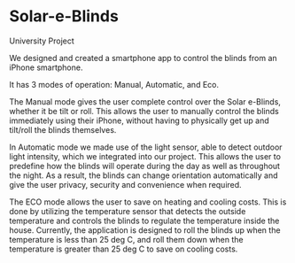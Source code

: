 # Solar-e-Blinds
University Project

We designed and created a smartphone app to control the blinds from an iPhone smartphone.

It has 3 modes of operation: Manual, Automatic, and Eco.

The Manual mode gives the user complete control over the Solar e-Blinds, whether it be tilt or roll. This allows the user to manually control the blinds immediately using their iPhone, without having to physically get up and tilt/roll the blinds themselves.

In Automatic mode we made use of the light sensor, able to detect outdoor light intensity, which we integrated into our project. This allows the user to predefine how the blinds will operate during the day as well as throughout the night. As a result, the blinds can change orientation automatically and give the user privacy, security and convenience when required.

The ECO mode allows the user to save on heating and cooling costs. This is done by utilizing the temperature sensor that detects the outside temperature and controls the blinds to regulate the temperature inside the house. Currently, the application is designed to roll the blinds up when the temperature is less than 25 deg C, and roll them down when the temperature is greater than 25 deg C to save on cooling costs.
